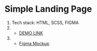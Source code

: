 # Simple Landing Page

1. Tech stack: HTML, SCSS, FIGMA
2. - [DEMO LINK](https://maxproway.github.io/lp-nothing/)
3. - [Figma Mockup](https://www.figma.com/file/DtkQmQ797hk0nI4KfMi2Uq/BOSE-New-Version?type=design&node-id=6802-139&t=L7eKz5YKLN0m5WxR-0)
